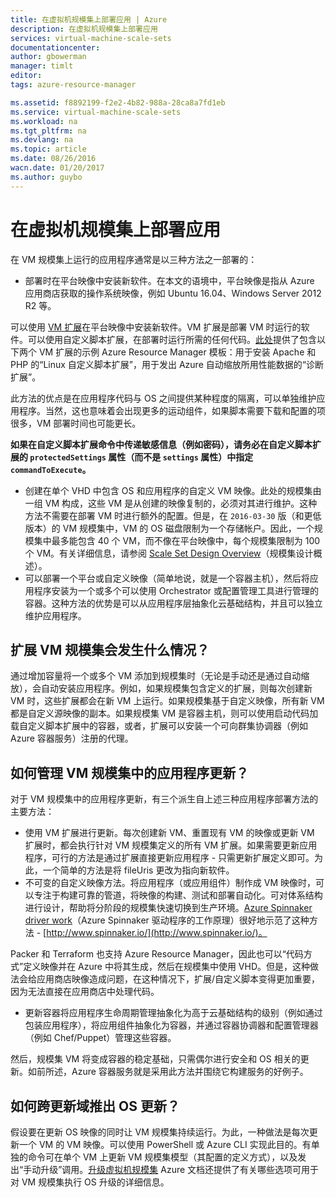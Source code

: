 ```yaml
---
title: 在虚拟机规模集上部署应用 | Azure
description: 在虚拟机规模集上部署应用
services: virtual-machine-scale-sets
documentationcenter: 
author: gbowerman
manager: timlt
editor: 
tags: azure-resource-manager

ms.assetid: f8892199-f2e2-4b82-988a-28ca8a7fd1eb
ms.service: virtual-machine-scale-sets
ms.workload: na
ms.tgt_pltfrm: na
ms.devlang: na
ms.topic: article
ms.date: 08/26/2016
wacn.date: 01/20/2017
ms.author: guybo
---
```


# 在虚拟机规模集上部署应用
在 VM 规模集上运行的应用程序通常是以三种方法之一部署的：

* 部署时在平台映像中安装新软件。在本文的语境中，平台映像是指从 Azure 应用商店获取的操作系统映像，例如 Ubuntu 16.04、Windows Server 2012 R2 等。

可以使用 [VM 扩展](../virtual-machines/virtual-machines-windows-extensions-features.md)在平台映像中安装新软件。VM 扩展是部署 VM 时运行的软件。可以使用自定义脚本扩展，在部署时运行所需的任何代码。[此处](https://github.com/Azure/azure-quickstart-templates/tree/master/201-vmss-lapstack-autoscale)提供了包含以下两个 VM 扩展的示例 Azure Resource Manager 模板：用于安装 Apache 和 PHP 的“Linux 自定义脚本扩展”，用于发出 Azure 自动缩放所用性能数据的“诊断扩展”。

此方法的优点是在应用程序代码与 OS 之间提供某种程度的隔离，可以单独维护应用程序。当然，这也意味着会出现更多的运动组件，如果脚本需要下载和配置的项很多，VM 部署时间也可能更长。

**如果在自定义脚本扩展命令中传递敏感信息（例如密码），请务必在自定义脚本扩展的 `protectedSettings` 属性（而不是 `settings` 属性）中指定 `commandToExecute`。**

* 创建在单个 VHD 中包含 OS 和应用程序的自定义 VM 映像。此处的规模集由一组 VM 构成，这些 VM 是从创建的映像复制的，必须对其进行维护。这种方法不需要在部署 VM 时进行额外的配置。但是，在 `2016-03-30` 版（和更低版本）的 VM 规模集中，VM 的 OS 磁盘限制为一个存储帐户。因此，一个规模集中最多能包含 40 个 VM，而不像在平台映像中，每个规模集限制为 100 个 VM。有关详细信息，请参阅 [Scale Set Design Overview](./virtual-machine-scale-sets-design-overview.md)（规模集设计概述）。
* 可以部署一个平台或自定义映像（简单地说，就是一个容器主机），然后将应用程序安装为一个或多个可以使用 Orchestrator 或配置管理工具进行管理的容器。这种方法的优势是可以从应用程序层抽象化云基础结构，并且可以独立维护应用程序。

## 扩展 VM 规模集会发生什么情况？
通过增加容量将一个或多个 VM 添加到规模集时（无论是手动还是通过自动缩放），会自动安装应用程序。例如，如果规模集包含定义的扩展，则每次创建新 VM 时，这些扩展都会在新 VM 上运行。如果规模集基于自定义映像，所有新 VM 都是自定义源映像的副本。如果规模集 VM 是容器主机，则可以使用启动代码加载自定义脚本扩展中的容器，或者，扩展可以安装一个可向群集协调器（例如 Azure 容器服务）注册的代理。

## 如何管理 VM 规模集中的应用程序更新？
对于 VM 规模集中的应用程序更新，有三个派生自上述三种应用程序部署方法的主要方法：

* 使用 VM 扩展进行更新。每次创建新 VM、重置现有 VM 的映像或更新 VM 扩展时，都会执行针对 VM 规模集定义的所有 VM 扩展。如果需要更新应用程序，可行的方法是通过扩展直接更新应用程序 - 只需更新扩展定义即可。为此，一个简单的方法是将 fileUris 更改为指向新软件。
* 不可变的自定义映像方法。将应用程序（或应用组件）制作成 VM 映像时，可以专注于构建可靠的管道，将映像的构建、测试和部署自动化。可对体系结构进行设计，帮助将分阶段的规模集快速切换到生产环境。[Azure Spinnaker driver work](https://github.com/spinnaker/deck/tree/master/app/scripts/modules/azure)（Azure Spinnaker 驱动程序的工作原理）很好地示范了这种方法 - [http://www.spinnaker.io/](http://www.spinnaker.io/)。

Packer 和 Terraform 也支持 Azure Resource Manager，因此也可以“代码方式”定义映像并在 Azure 中将其生成，然后在规模集中使用 VHD。但是，这种做法会给应用商店映像造成问题，在这种情况下，扩展/自定义脚本变得更加重要，因为无法直接在应用商店中处理代码。

* 更新容器将应用程序生命周期管理抽象化为高于云基础结构的级别（例如通过包装应用程序），将应用组件抽象化为容器，并通过容器协调器和配置管理器（例如 Chef/Puppet）管理这些容器。

然后，规模集 VM 将变成容器的稳定基础，只需偶尔进行安全和 OS 相关的更新。如前所述，Azure 容器服务就是采用此方法并围绕它构建服务的好例子。

## 如何跨更新域推出 OS 更新？
假设要在更新 OS 映像的同时让 VM 规模集持续运行。为此，一种做法是每次更新一个 VM 的 VM 映像。可以使用 PowerShell 或 Azure CLI 实现此目的。有单独的命令可在单个 VM 上更新 VM 规模集模型（其配置的定义方式），以及发出“手动升级”调用。[升级虚拟机规模集](./virtual-machine-scale-sets-upgrade-scale-set.md) Azure 文档还提供了有关哪些选项可用于对 VM 规模集执行 OS 升级的详细信息。

<!---HONumber=Mooncake_0116_2017-->